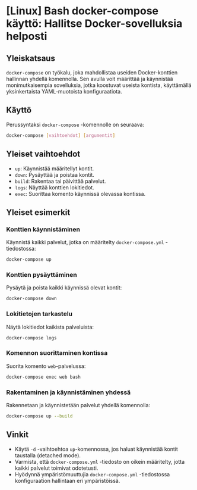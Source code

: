 # [Linux] Bash docker-compose käyttö: Hallitse Docker-sovelluksia helposti

## Yleiskatsaus
`docker-compose` on työkalu, joka mahdollistaa useiden Docker-konttien hallinnan yhdellä komennolla. Sen avulla voit määrittää ja käynnistää monimutkaisempia sovelluksia, jotka koostuvat useista kontista, käyttämällä yksinkertaista YAML-muotoista konfiguraatiota.

## Käyttö
Perussyntaksi `docker-compose` -komennolle on seuraava:

```bash
docker-compose [vaihtoehdot] [argumentit]
```

## Yleiset vaihtoehdot
- `up`: Käynnistää määritellyt kontit.
- `down`: Pysäyttää ja poistaa kontit.
- `build`: Rakentaa tai päivittää palvelut.
- `logs`: Näyttää konttien lokitiedot.
- `exec`: Suorittaa komento käynnissä olevassa kontissa.

## Yleiset esimerkit
### Konttien käynnistäminen
Käynnistä kaikki palvelut, jotka on määritelty `docker-compose.yml` -tiedostossa:

```bash
docker-compose up
```

### Konttien pysäyttäminen
Pysäytä ja poista kaikki käynnissä olevat kontit:

```bash
docker-compose down
```

### Lokitietojen tarkastelu
Näytä lokitiedot kaikista palveluista:

```bash
docker-compose logs
```

### Komennon suorittaminen kontissa
Suorita komento `web`-palvelussa:

```bash
docker-compose exec web bash
```

### Rakentaminen ja käynnistäminen yhdessä
Rakennetaan ja käynnistetään palvelut yhdellä komennolla:

```bash
docker-compose up --build
```

## Vinkit
- Käytä `-d` -vaihtoehtoa `up`-komennossa, jos haluat käynnistää kontit taustalla (detached mode).
- Varmista, että `docker-compose.yml` -tiedosto on oikein määritelty, jotta kaikki palvelut toimivat odotetusti.
- Hyödynnä ympäristömuuttujia `docker-compose.yml` -tiedostossa konfiguraation hallintaan eri ympäristöissä.